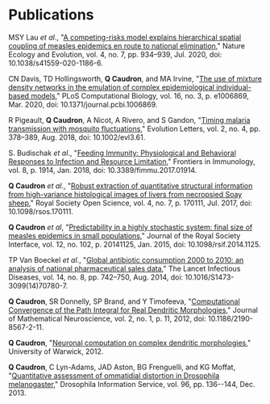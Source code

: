 # Publications

MSY Lau *et al*., "[A competing-risks model explains hierarchical spatial coupling of measles epidemics en route to national elimination](https://www.nature.com/articles/s41559-020-1186-6)," Nature Ecology and Evolution, vol. 4, no. 7, pp. 934–939, Jul. 2020, doi: 10.1038/s41559-020-1186-6.

CN Davis, TD Hollingsworth, **Q Caudron**, and MA Irvine, "[The use of mixture density networks in the emulation of complex epidemiological individual-based models](https://journals.plos.org/ploscompbiol/article?id=10.1371/journal.pcbi.1006869)," PLoS Computational Biology, vol. 16, no. 3, p. e1006869, Mar. 2020, doi: 10.1371/journal.pcbi.1006869.

R Pigeault, **Q Caudron**, A Nicot, A Rivero, and S Gandon, "[Timing malaria transmission with mosquito fluctuations](https://onlinelibrary.wiley.com/doi/full/10.1002/evl3.61)," Evolution Letters, vol. 2, no. 4, pp. 378–389, Aug. 2018, doi: 10.1002/evl3.61.

S. Budischak *et al*., "[Feeding Immunity: Physiological and Behavioral Responses to Infection and Resource Limitation](https://www.frontiersin.org/articles/10.3389/fimmu.2017.01914/full)," Frontiers in Immunology, vol. 8, p. 1914, Jan. 2018, doi: 10.3389/fimmu.2017.01914.

**Q Caudron** *et al*., "[Robust extraction of quantitative structural information from high-variance histological images of livers from necropsied Soay sheep](https://royalsocietypublishing.org/doi/full/10.1098/rsos.170111)," Royal Society Open Science, vol. 4, no. 7, p. 170111, Jul. 2017, doi: 10.1098/rsos.170111.

**Q Caudron** *et al*, "[Predictability in a highly stochastic system: final size of measles epidemics in small populations](https://royalsocietypublishing.org/doi/full/10.1098/rsif.2014.1125)," Journal of the Royal Society Interface, vol. 12, no. 102, p. 20141125, Jan. 2015, doi: 10.1098/rsif.2014.1125.

TP Van Boeckel *et al*., "[Global antibiotic consumption 2000 to 2010: an analysis of national pharmaceutical sales data](https://www.sciencedirect.com/science/article/abs/pii/S1473309914707807)," The Lancet Infectious Diseases, vol. 14, no. 8, pp. 742–750, Aug. 2014, doi: 10.1016/S1473-3099(14)70780-7.

**Q Caudron**, SR Donnelly, SP Brand, and Y Timofeeva, "[Computational Convergence of the Path Integral for Real Dendritic Morphologies](https://mathematical-neuroscience.springeropen.com/articles/10.1186/2190-8567-2-11)," Journal of Mathematical Neuroscience, vol. 2, no. 1, p. 11, 2012, doi: 10.1186/2190-8567-2-11.

**Q Caudron**, "[Neuronal computation on complex dendritic morphologies](http://wrap.warwick.ac.uk/57056/)," University of Warwick, 2012.

**Q Caudron**, C Lyn-Adams, JAD Aston, BG Frenguelli, and KG Moffat, "[Quantitative assessment of ommatidial distortion in Drosophila melanogaster](https://www.ou.edu/journals/dis/DIS96/Caudron%20136.pdf)," Drosophila Information Service, vol. 96, pp. 136--144, Dec. 2013.